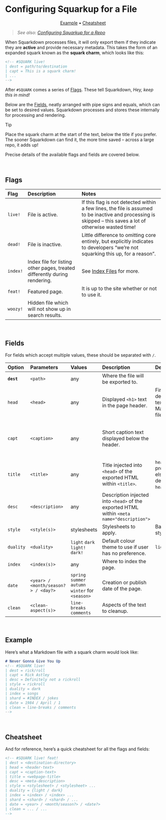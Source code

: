 # Configuring Squarkup for a File
<!-- #SQUARK live!
| dest = squarkup/file
| desc = Flags and fields for configuring how a Markdown file is processed by Squarkdown
| shard = file / squark / charm
-->

<div align="center">

<!-- #SQUARK quicklinks? -->
[Example](#Example) • [Cheatsheet](#Cheatsheet)
<!-- #SQUARK quicklinks. -->

</div>

> *See also: [Configuring Squarkup for a Repo](repo-config.md)*

When Squarkdown processes files, it will only export them if they indicate they are **active** and provide necessary metadata. This takes the form of an expanded squark known as the **squark charm**, which looks like this:

```md
<!-- #SQUARK live!
| dest = path/to/destination
| capt = This is a squark charm!
| ...
-->
```

After `#SQUARK` comes a series of [Flags](#Flags). These tell Squarkdown, *Hey, keep this in mind!*

Below are the [Fields](#Fields), neatly arranged with pipe signs and equals, which can be set to desired values. Squarkdown processes and stores these internally for processing and rendering.

> [!Tip]
> Place the squark charm at the start of the text, below the title if you prefer. The sooner Squarkdown can find it, the more time saved – across a large repo, it adds up!

Precise details of the available flags and fields are covered below.


<br>


## Flags

| Flag | Description | Notes |
| :--- | :---------- | :---- |
| `live!` | File is active. | If this flag is not detected within a few lines, the file is assumed to be inactive and processing is skipped – this saves a lot of otherwise wasted time!
| `dead!` | File is inactive. | Little difference to omitting core entirely, but explicitly indicates to developers “we’re not squarking this up, for a reason”. |
| `index!` | Index file for listing other pages, treated differently during rendering. | See [Index Files](index-files.md) for more. |
| `feat!` | Featured page. | It is up to the site whether or not to use it. |
| `woozy!` | Hidden file which will not show up in search results. |


<br>


## Fields

For fields which accept multiple values, these should be separated with ` / `.

| Option | Parameters | Values | Description | Default | Notes |
| :----- | :--------- | :----- | :---------- | :------ | :---- |
| **`dest`** | `<path>` | any | Where the file will be exported to. | | Relative to site routes (`<path/to/site>/src/routes`) |
| `head` | `<head>` | any | Displayed `<h1>` text in the page header. | First detected `# ` text in the Markdown file. | Different to `title`. |
| `capt` | `<caption>` | any | Short caption text displayed below the header. | | A description of what the page is (such as “Yu-Gi-Oh! Archetype”) rather than a unique concrete description – different to `desc`. |
| `title` | `<title>` | any | Title injected into `<head>` of the exported HTML within `<title>`. | `head` if provided, else the default of `head`. | Different to `head`. |
| `desc` | `<description>` | any | Description injected into `<head>` of the exported HTML within `<meta name="description">` | | Different to `capt`. |
| `style` | `<style(s)>` | stylesheets | Stylesheets to apply. | Base stylesheet. | Should be a list of file names without file extensions. |
| `duality` | `<duality>` | `light` `dark` <br> `light!` `dark!` | Default colour theme to use if user has no preference. | `light` | User preference can be ignored by following it with a `!`. |
| `index` | `<index(s)>` | any | Where to index the page. | | Indexes can be preconfigured in `~site.js`. |
| `date` | `<year> / <month/season?> / <day?>` | `spring` `summer` `autumn` `winter` for `<season>` | Creation or publish date of the page. | | Precision can span range to date. Used as a sort parameter when searching. |
| `clean` | `<clean-aspect(s)>` | `line-breaks` `comments` | Aspects of the text to cleanup. | | See [§ Cleanup](#Cleanup) for more. |


<br>


## Example

Here’s what a Markdown file with a squark charm would look like:

```md
# Never Gonna Give You Up
<!-- #SQUARK live!
| dest = rick/roll
| capt = Rick Astley
| desc = Definitely not a rickroll
| style = rickroll
| duality = dark
| index = songs
| shard = #INDEX / jokes
| date = 1984 / April / 1
| clean = line-breaks / comments
-->
```


<br>


## Cheatsheet

And for reference, here’s a quick cheatsheet for all the flags and fields:

```md
<!-- #SQUARK live! feat!
| dest = <destination-directory>
| head = <header-text>
| capt = <caption-text>
| title = <webpage-title>
| desc = <meta-description>
| style = <stylesheet> / <stylesheet> ...
| duality = {light / dark}
| index = <index> / <index> ...
| shard = <shard> / <shard> / ...
| date = <year> / <month/season?> / <date?>
| clean = ... / ...
-->
```
